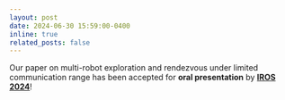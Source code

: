 ```yaml
---
layout: post
date: 2024-06-30 15:59:00-0400
inline: true
related_posts: false
---
```


Our paper on multi-robot exploration and rendezvous under limited communication range has been accepted for **oral presentation** by [**IROS 2024**](http://iros2024-abudhabi.org/)!